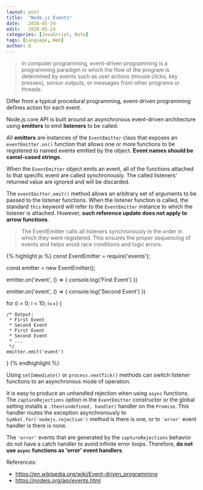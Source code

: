 ```yaml
---
layout: post
title:  "Node.js Events"
date:   2020-05-24
edit:   2020-05-24
categories: [JavaScript, Note]
tags: [Language, Web]
author: Q
---
```


> In computer programming, event-driven programming is a programming paradigm in which the flow of the program is determined by events such as user actions (mouse clicks, key presses), sensor outputs, or messages from other programs or threads.

Differ from a typical procedural programming, event-driven programming defines action for each event.

Node.js core API is built around an asynchronous event-driven architecture using **emitters** to emit **listeners** to be called.

All **emitters** are instances of the `EventEmitter` class that exposes an `eventEmitter.on()` function that allows one or more functions to be registered to named events emitted by the object. **Event names should be camel-cased strings**.

When the `EventEmitter` object emits an event, all of the functions attached to that specific event are called synchronously. The called listeners' returned value are ignored and will be discarded.

The `eventEmitter.emit()` method allows an arbitrary set of arguments to be passed to the listener functions. When the listener function is called, the standard `this` keyword will refer to the `EventEmitter` instance to which the listener is attached. However, **such reference update does not apply to arrow functions**.

> The EventEmitter calls all listeners synchronously in the order in which they were registered. This ensures the proper sequencing of events and helps avoid race conditions and logic errors.

{% highlight js %}
const EventEmitter = require('events');

const emitter = new EventEmitter();

emitter.on('event', () => { console.log('First Event') })

emitter.on('event', () => { console.log('Second Event') })


for (i = 0; i < 10; i++) {

    /* Output:
     * First Event
     * Second Event
     * First Event
     * Second Event
     * ...
     */
    emitter.emit('event')
}
{% endhighlight %}

Using `setImmediate()` or `process.nextTick()` methods can switch listener functions to an asynchronous mode of operation.

It is easy to produce an unhandled rejection when using `async` functions. The `captureRejections` option in the `EventEmitter` constructor or the global setting installs a `.then(undefined, handler)` handler on the `Promise`. This handler routes the exception asynchronously to `Symbol.for('nodejs.rejection')` method is there is one, or to `'error'` event handler is there is none.

The `'error'` events that are generated by the `captureRejections` behavior do not have a catch handler to avoid infinite error loops. Therefore, **do not use `async` functions as 'error' event handlers**.

References:

- <https://en.wikipedia.org/wiki/Event-driven_programming>
- <https://nodejs.org/api/events.html>
